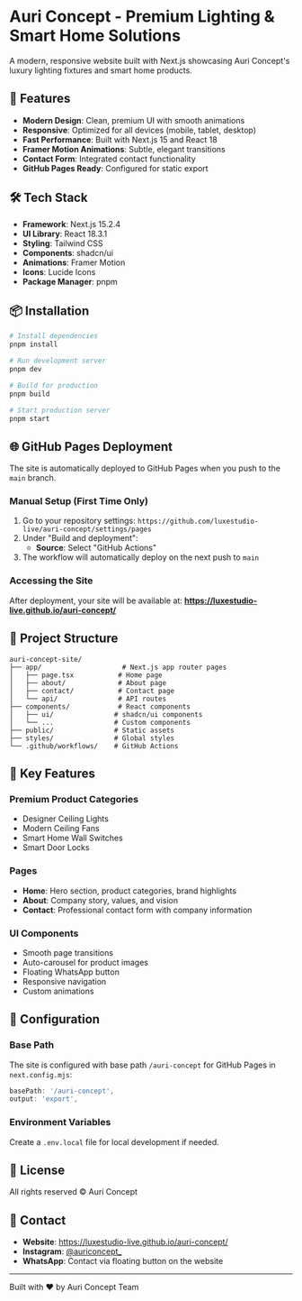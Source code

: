 # Auri Concept - Premium Lighting & Smart Home Solutions

A modern, responsive website built with Next.js showcasing Auri Concept's luxury lighting fixtures and smart home products.

## 🚀 Features

- **Modern Design**: Clean, premium UI with smooth animations
- **Responsive**: Optimized for all devices (mobile, tablet, desktop)
- **Fast Performance**: Built with Next.js 15 and React 18
- **Framer Motion Animations**: Subtle, elegant transitions
- **Contact Form**: Integrated contact functionality
- **GitHub Pages Ready**: Configured for static export

## 🛠️ Tech Stack

- **Framework**: Next.js 15.2.4
- **UI Library**: React 18.3.1
- **Styling**: Tailwind CSS
- **Components**: shadcn/ui
- **Animations**: Framer Motion
- **Icons**: Lucide Icons
- **Package Manager**: pnpm

## 📦 Installation

```bash
# Install dependencies
pnpm install

# Run development server
pnpm dev

# Build for production
pnpm build

# Start production server
pnpm start
```

## 🌐 GitHub Pages Deployment

The site is automatically deployed to GitHub Pages when you push to the `main` branch.

### Manual Setup (First Time Only)

1. Go to your repository settings: `https://github.com/luxestudio-live/auri-concept/settings/pages`
2. Under "Build and deployment":
   - **Source**: Select "GitHub Actions"
3. The workflow will automatically deploy on the next push to `main`

### Accessing the Site

After deployment, your site will be available at:
**https://luxestudio-live.github.io/auri-concept/**

## 📁 Project Structure

```
auri-concept-site/
├── app/                    # Next.js app router pages
│   ├── page.tsx           # Home page
│   ├── about/             # About page
│   ├── contact/           # Contact page
│   └── api/               # API routes
├── components/            # React components
│   ├── ui/               # shadcn/ui components
│   └── ...               # Custom components
├── public/               # Static assets
├── styles/               # Global styles
└── .github/workflows/    # GitHub Actions
```

## 🎨 Key Features

### Premium Product Categories
- Designer Ceiling Lights
- Modern Ceiling Fans
- Smart Home Wall Switches
- Smart Door Locks

### Pages
- **Home**: Hero section, product categories, brand highlights
- **About**: Company story, values, and vision
- **Contact**: Professional contact form with company information

### UI Components
- Smooth page transitions
- Auto-carousel for product images
- Floating WhatsApp button
- Responsive navigation
- Custom animations

## 🔧 Configuration

### Base Path
The site is configured with base path `/auri-concept` for GitHub Pages in `next.config.mjs`:

```javascript
basePath: '/auri-concept',
output: 'export',
```

### Environment Variables
Create a `.env.local` file for local development if needed.

## 📝 License

All rights reserved © Auri Concept

## 👥 Contact

- **Website**: https://luxestudio-live.github.io/auri-concept/
- **Instagram**: [@auriconcept_](https://www.instagram.com/auriconcept_/)
- **WhatsApp**: Contact via floating button on the website

---

Built with ❤️ by Auri Concept Team
